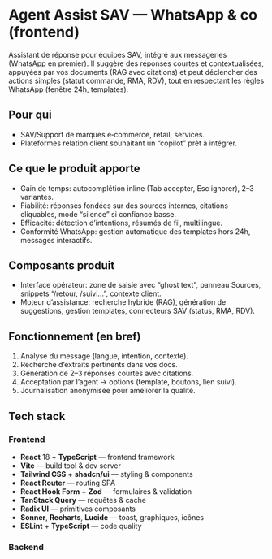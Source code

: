 # Agent Assist SAV — WhatsApp & co (frontend)

Assistant de réponse pour équipes SAV, intégré aux messageries (WhatsApp en premier). Il suggère des réponses courtes et contextualisées, appuyées par vos documents (RAG avec citations) et peut déclencher des actions simples (statut commande, RMA, RDV), tout en respectant les règles WhatsApp (fenêtre 24h, templates).

## Pour qui
- SAV/Support de marques e‑commerce, retail, services.
- Plateformes relation client souhaitant un “copilot” prêt à intégrer.

## Ce que le produit apporte
- Gain de temps: autocomplétion inline (Tab accepter, Esc ignorer), 2–3 variantes.
- Fiabilité: réponses fondées sur des sources internes, citations cliquables, mode “silence” si confiance basse.
- Efficacité: détection d’intentions, résumés de fil, multilingue.
- Conformité WhatsApp: gestion automatique des templates hors 24h, messages interactifs.

## Composants produit
- Interface opérateur: zone de saisie avec “ghost text”, panneau Sources, snippets “/retour, /suivi…”, contexte client.
- Moteur d’assistance: recherche hybride (RAG), génération de suggestions, gestion templates, connecteurs SAV (status, RMA, RDV).

## Fonctionnement (en bref)
1) Analyse du message (langue, intention, contexte).
2) Recherche d’extraits pertinents dans vos docs.
3) Génération de 2–3 réponses courtes avec citations.
4) Acceptation par l’agent → options (template, boutons, lien suivi).
5) Journalisation anonymisée pour améliorer la qualité.

## Tech stack

### Frontend
- **React** 18 + **TypeScript** — frontend framework
- **Vite** — build tool & dev server
- **Tailwind CSS** + **shadcn/ui** — styling & components
- **React Router** — routing SPA
- **React Hook Form** + **Zod** — formulaires & validation
- **TanStack Query** — requêtes & cache
- **Radix UI** — primitives composants
- **Sonner**, **Recharts**, **Lucide** — toast, graphiques, icônes
- **ESLint** + **TypeScript** — code quality

### Backend
